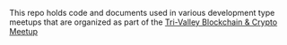 This repo holds code and documents used in various development type meetups that are organized as part of the [Tri-Valley Blockchain & Crypto Meetup](https://www.meetup.com/Tri-Valley-Blockchain-Crypto-Meetup/)
